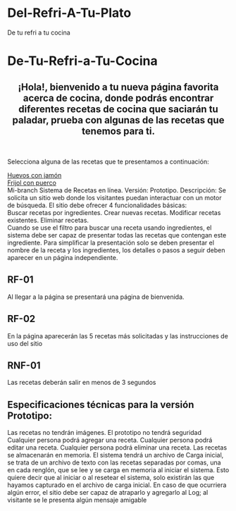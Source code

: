 # Del-Refri-A-Tu-Plato

<!DOCTYPE html>
<html>
<head>
  <tittle>De tu refri a tu cocina</tittle>
</head>
<body>
<H1>De-Tu-Refri-a-Tu-Cocina</H1>

<H2><center>¡Hola!, bienvenido a tu nueva página favorita acerca de cocina, donde podrás encontrar diferentes recetas de cocina que saciarán tu paladar, prueba con algunas de las recetas que tenemos para ti.</center></H2>
<br />
<article>
  <p>Selecciona alguna de las recetas que te presentamos a continuación:</p>
  <a href="Link del apartado"> Huevos con jamón </a>
  <br />
  <a href="Link del apartado"> Frijol con puerco </a>
 <br/>
Mi-branch
Sistema de Recetas en línea.
Versión: Prototipo.
Descripción:
Se solicita un sitio web donde los visitantes puedan interactuar con un motor de búsqueda. 
  El sitio debe ofrecer 4 funcionalidades básicas: 
  <br/>
Buscar recetas por ingredientes.
Crear nuevas recetas.
Modificar recetas existentes.
Eliminar recetas.
<br/>  
Cuando se use el filtro para buscar una receta usando ingredientes, el sistema debe ser capaz de presentar todas las recetas que contengan este ingrediente. 
Para simplificar la presentación solo se deben presentar el nombre de la receta y los ingredientes, los detalles o pasos a 
seguir deben aparecer en un página independiente.
<br/> 
<H2> RF-01  </H2>
Al llegar  a la página se presentará una página de bienvenida.
<br/>  
 <H2> RF-02 </H2>
En la página aparecerán las 5 recetas más solicitadas y las instrucciones de uso del sitio
<br/>
<H2>  RNF-01 </H2>
Las recetas deberán salir en menos de 3 segundos 
<br/>
<H2>Especificaciones técnicas para la versión Prototipo: </H2>
Las recetas no tendrán imágenes.
El prototipo no tendrá seguridad
Cualquier persona podrá agregar una receta.
Cualquier persona podrá editar una receta.
Cualquier persona podrá eliminar una receta.
Las recetas se almacenarán en memoria. 
El sistema tendrá un archivo de Carga inicial, se trata de un archivo de texto con las recetas separadas por comas, una en cada renglón, que se lee y se carga en 
memoria al iniciar el sistema.
Esto quiere decir que al iniciar o al resetear el sistema, solo existirán las que hayamos capturado en el archivo de carga inicial.
En caso de que ocurriera algún error, el sitio debe ser capaz de atraparlo y agregarlo al Log; al visitante se le presenta algún mensaje amigable


</article>


</body>
</html>
